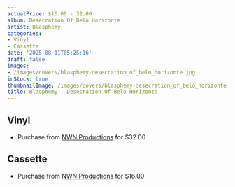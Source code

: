 ```yaml
---
actualPrice: $16.00 - 32.00
album: Desecration Of Belo Horizonte
artist: Blasphemy
categories:
- Vinyl
- Cassette
date: '2025-08-11T05:25:16'
draft: false
images:
- /images/covers/blasphemy-desecration_of_belo_horizonte.jpg
inStock: true
thumbnailImage: /images/covers/blasphemy-desecration_of_belo_horizonte-thumb.jpg
title: Blasphemy - Desecration Of Belo Horizonte
---
```


## Vinyl
* Purchase from [NWN Productions](http://shop.nwnprod.com/index.php?route=product/product&path=75&product_id=62631&sort=pd.name&order=ASC) for $32.00
## Cassette
* Purchase from [NWN Productions](http://shop.nwnprod.com/index.php?route=product/product&path=73&product_id=60995&sort=pd.name&order=ASC) for $16.00

